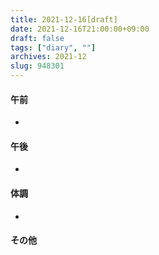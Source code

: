 ```yaml
---
title: 2021-12-16[draft]
date: 2021-12-16T21:00:00+09:00
draft: false
tags: ["diary", ""]
archives: 2021-12
slug: 948301
---
```

#### 午前
- 
#### 午後
- 
#### 体調
- 
#### その他